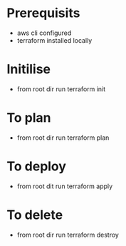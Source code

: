 # Prerequisits
- aws cli configured
- terraform installed locally

# Initilise
- from root dir run
    terraform init

# To plan
- from root dir run
    terraform plan

# To deploy
- from root dit run
    terraform apply

# To delete
- from root dir run
    terraform destroy

